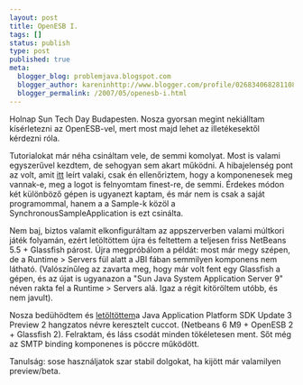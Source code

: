 ```yaml
---
layout: post
title: OpenESB I.
tags: []
status: publish
type: post
published: true
meta:
  blogger_blog: problemjava.blogspot.com
  blogger_author: kareninhttp://www.blogger.com/profile/02683406828110839343noreply@blogger.com
  blogger_permalink: /2007/05/openesb-i.html
---
```

Holnap Sun Tech Day Budapesten. Nosza gyorsan megint nekiálltam kísérletezni
az OpenESB-vel, mert most majd lehet az illetékesektől kérdezni róla.

  
Tutorialokat már néha csináltam vele, de semmi komolyat. Most is valami
egyszerűvel kezdtem, de sehogyan sem akart működni. A hibajelenség pont az
volt, amit
[itt](http://forum.java.sun.com/thread.jspa?threadID=5143987&tstart=30) leírt
valaki, csak én ellenőriztem, hogy a komponenesek meg vannak-e, meg a logot is
felnyomtam finest-re, de semmi. Érdekes módon két különböző gépen is ugyanezt
kaptam, és már nem is csak a saját programommal, hanem a a Sample-k közöl a
SynchronousSampleApplication is ezt csinálta.

  
Nem baj, biztos valamit elkonfiguráltam az appszerverben valami múltkori játék
folyamán, ezért letöltöttem újra és feltettem a teljesen friss NetBeans 5.5 +
Glassfish párost. Újra megpróbálom a példát: most már megy szépen, de a
Runtime > Servers fül alatt a JBI fában semmilyen komponens nem látható.
(Valószínűleg az zavarta meg, hogy már volt fent egy Glassfish a gépen, és az
újat is ugyanazon a "Sun Java System Application Server 9" néven rakta fel a
Runtime > Servers alá. Igaz a régit kitöröltem utóbb, és nem javult).

  
Nosza bedühödtem és [letöltöttem](http://java.sun.com/javaee/downloads/ea/)a
Java Application Platform SDK Update 3 Preview 2 hangzatos névre keresztelt
cuccot. (Netbeans 6 M9 + OpenESB 2 + Glassfish 2). Felraktam, és láss csodát
minden tökéletesen ment. Sőt még az SMTP binding komponenes is pöccre
működött.

  
Tanulság: sose használjatok szar stabil dolgokat, ha kijött már valamilyen
preview/beta.

